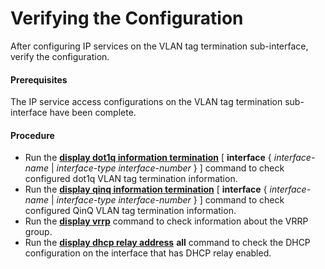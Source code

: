 Verifying the Configuration
===========================

After configuring IP services on the VLAN tag termination sub-interface, verify the configuration.

#### Prerequisites

The IP service access configurations on the VLAN tag termination sub-interface have been complete.


#### Procedure

* Run the [**display dot1q information termination**](cmdqueryname=display+dot1q+information+termination) [ **interface** { *interface-name* | *interface-type interface-number* } ] command to check configured dot1q VLAN tag termination information.
* Run the [**display qinq information termination**](cmdqueryname=display+qinq+information+termination) [ **interface** { *interface-name* | *interface-type interface-number* } ] command to check configured QinQ VLAN tag termination information.
* Run the [**display vrrp**](cmdqueryname=display+vrrp) command to check information about the VRRP group.
* Run the [**display dhcp relay address**](cmdqueryname=display+dhcp+relay+address) **all** command to check the DHCP configuration on the interface that has DHCP relay enabled.
